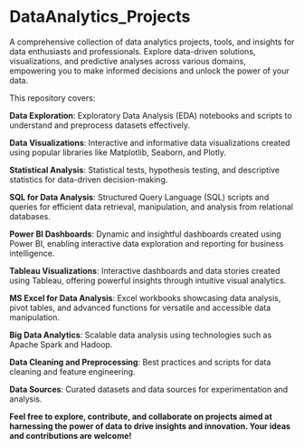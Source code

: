 # DataAnalytics_Projects
A comprehensive collection of data analytics projects, tools, and insights for data enthusiasts and professionals. Explore data-driven solutions, visualizations, and predictive analyses across various domains, empowering you to make informed decisions and unlock the power of your data.  

This repository covers:

**Data Exploration**: Exploratory Data Analysis (EDA) notebooks and scripts to understand and preprocess datasets effectively.

**Data Visualizations**: Interactive and informative data visualizations created using popular libraries like Matplotlib, Seaborn, and Plotly.

**Statistical Analysis**: Statistical tests, hypothesis testing, and descriptive statistics for data-driven decision-making.

**SQL for Data Analysis**: Structured Query Language (SQL) scripts and queries for efficient data retrieval, manipulation, and analysis from relational databases.

**Power BI Dashboards**: Dynamic and insightful dashboards created using Power BI, enabling interactive data exploration and reporting for business intelligence.

**Tableau Visualizations**: Interactive dashboards and data stories created using Tableau, offering powerful insights through intuitive visual analytics.

**MS Excel for Data Analysis**: Excel workbooks showcasing data analysis, pivot tables, and advanced functions for versatile and accessible data manipulation.

**Big Data Analytics**: Scalable data analysis using technologies such as Apache Spark and Hadoop.

**Data Cleaning and Preprocessing**: Best practices and scripts for data cleaning and feature engineering.

**Data Sources**: Curated datasets and data sources for experimentation and analysis.

**Feel free to explore, contribute, and collaborate on projects aimed at harnessing the power of data to drive insights and innovation. Your ideas and contributions are welcome!**
